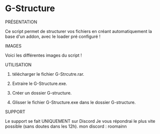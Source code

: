 # G-Structure

PRÉSENTATION

Ce script permet de structurer vos fichiers en créant automatiquement la base d'un addon, avec le loader pré configuré !

IMAGES

Voici les différentes images du script !

UTILISATION

1. télécharger le fichier G-Strcutre.rar.

2. Extraire le G-Structure.exe.

3. Créer un dossier G-structure.

4. Glisser le fichier G-Structure.exe dans le dossier G-structure.

SUPPORT

Le support se fait UNIQUEMENT sur Discord
Je vous répondrai le plus vite possible (sans doutes dans les 12h).
mon discord : roomainn
